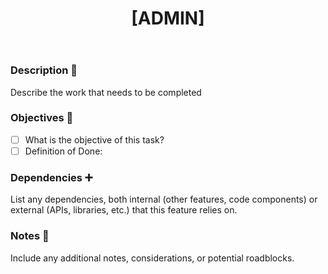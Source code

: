 ﻿---
name: Admin
about: Document admin work that needs to be completed as part of this project
title: "[ADMIN]"
labels: documentation
assignees: ''

---

### Description 📝
Describe the work that needs to be completed

### Objectives 🎯
- [ ] What is the objective of this task?
- [ ] Definition of Done:

### Dependencies ➕
List any dependencies, both internal (other features, code components) or external (APIs, libraries, etc.) that this feature relies on.

### Notes 📌
Include any additional notes, considerations, or potential roadblocks.